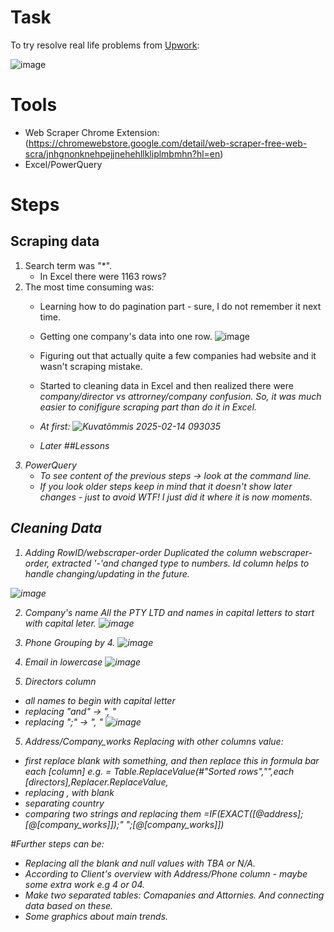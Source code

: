 # Task

To try resolve real life problems from [Upwork](https://www.upwork.com/freelance-jobs/apply/Data-Scraping-Extract-1164-Records-from-Website-into-Excel_~021889513767713286399/):

![image](https://github.com/user-attachments/assets/a44f284d-f97a-4fbf-86e5-4b8f19c87940)

# Tools

- Web Scraper Chrome Extension: (https://chromewebstore.google.com/detail/web-scraper-free-web-scra/jnhgnonknehpejjnehehllkliplmbmhn?hl=en)
- Excel/PowerQuery

# Steps
## Scraping data

1. Search term was "*".
   - In Excel there were 1163 rows?
3. The most time consuming was:
   - Learning how to do pagination part - sure, I do not remember it next time.
   - Getting one company's data into one row.
![image](https://github.com/user-attachments/assets/d9deb2b5-7432-422b-9376-2fab8ba94340)
   - Figuring out that actually quite a few companies had website and it wasn't scraping mistake.
   - Started to cleaning data in Excel and then realized there were <em>company/director<em> vs <em>attrorney/company confusion<em>. So, it was much easier to conifigure scraping part than do it in Excel.
  
   - At first: ![Kuvatõmmis 2025-02-14 093035](https://github.com/user-attachments/assets/29ebe8ba-a1da-45b2-9349-68de7bc8052c)
   - Later
##Lessons
1. PowerQuery
   - To see content of the previous steps -> look at the command line.
   - If you look older steps keep in mind that it doesn't show later changes - just to avoid WTF! I just did it where it is now moments.

## Cleaning Data

1. Adding RowID/webscraper-order
   Duplicated the column webscraper-order, extracted '-'and changed type to numbers. Id column helps to handle changing/updating in the future.
   
![image](https://github.com/user-attachments/assets/194a7b9b-c00f-48d0-8e89-ae88b10c596b)

2. Company's name
  All the PTY LTD and names in capital letters to start with capital leter.
![image](https://github.com/user-attachments/assets/6c1ffcd8-fbe1-46a1-96c7-db578a9a0e1d)

3. Phone
   Grouping by 4.
   ![image](https://github.com/user-attachments/assets/e0f93a40-adee-44d2-a5c6-74b5f05cb093)


2. Email in lowercase
   ![image](https://github.com/user-attachments/assets/8bc7dc79-3096-497a-a12f-277816b9763b)

4. Directors column
  - all names to begin with capital letter
  - replacing "and" -> ", "
  - replacing ";" -> ", "
    ![image](https://github.com/user-attachments/assets/d911d34b-8a15-4be5-9e55-fe266d0a70b0)

5. Address/Company_works
Replacing with other columns value:
- first replace blank with something, and then replace this in formula bar each [column]  e.g. = Table.ReplaceValue(#"Sorted rows","",each [directors],Replacer.ReplaceValue,
- replacing , with _blank_
- separating country
- comparing two strings and replacing them =IF(EXACT([@address];[@[company_works]]);" ";[@[company_works]])

#Further steps can be:
- Replacing all the <em>blank</em> and <em>null</em> values with TBA or N/A.
- According to Client's overview with Address/Phone column - maybe some extra work e.g 4 or 04.
- Make two separated tables: Comapanies and Attornies. And connecting data based on these.
- Some graphics about main trends.

